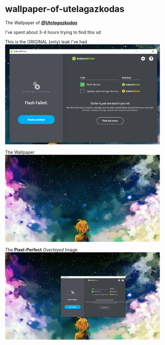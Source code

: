 # wallpaper-of-utelagazkodas
The Wallpaper of [***@Utelagazkodas***](https://github.com/Utelagazkodas)

I've spent about 3-4 hours trying to find this xd

This is the ORIGINAL (only) leak i've had
![The Original Leak](original_leak.png)

The Wallpaper
![The Wallpaper](wallpaper.jpg)

The **Pixel-Perfect** *Overlayed* Image
![The Overlayed Image](overlayed.png)

